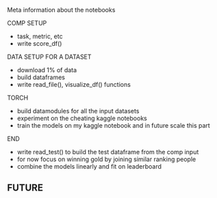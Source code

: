 Meta information about the notebooks

COMP SETUP
- task, metric, etc
- write score_df()

DATA SETUP FOR A DATASET
- download 1% of data 
- build dataframes
- write read_file(), visualize_df() functions

TORCH 
- build datamodules for all the input datasets
- experiment on the cheating kaggle notebooks
- train the models on my kaggle notebook and in future scale this part

END 
- write read_test() to build the test dataframe from the comp input 
- for now focus on winning gold by joining similar ranking people
- combine the models linearly and fit on leaderboard

FUTURE
- 